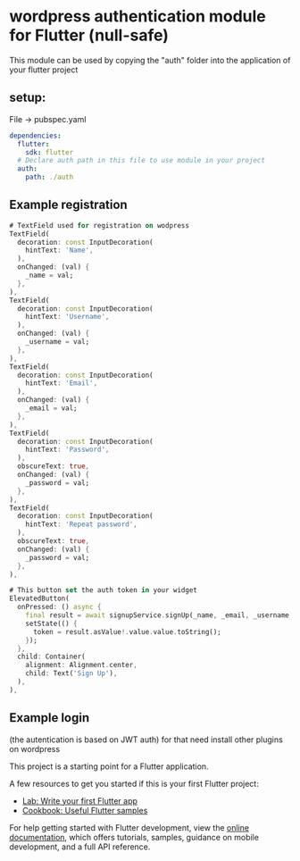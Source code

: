 # wordpress authentication module for Flutter (null-safe)
This module can be used by copying the "auth" folder into the application of your flutter project

## setup:
File -> pubspec.yaml 

```yaml
dependencies:
  flutter:
    sdk: flutter
  # Declare auth path in this file to use module in your project
  auth:
    path: ./auth
```

## Example registration

```dart
# TextField used for registration on wodpress
TextField(
  decoration: const InputDecoration(
    hintText: 'Name',
  ),
  onChanged: (val) {
    _name = val;
  },
),
TextField(
  decoration: const InputDecoration(
    hintText: 'Username',
  ),
  onChanged: (val) {
    _username = val;
  },
),
TextField(
  decoration: const InputDecoration(
    hintText: 'Email',
  ),
  onChanged: (val) {
    _email = val;
  },
),
TextField(
  decoration: const InputDecoration(
    hintText: 'Password',
  ),
  obscureText: true,
  onChanged: (val) {
    _password = val;
  },
),
TextField(
  decoration: const InputDecoration(
    hintText: 'Repeat password',
  ),
  obscureText: true,
  onChanged: (val) {
    _password = val;
  },
),

# This button set the auth token in your widget
ElevatedButton(
  onPressed: () async {
    final result = await signupService.signUp(_name, _email, _username, _password, _password);
    setState(() {
      token = result.asValue!.value.value.toString();
    });
  },
  child: Container(
    alignment: Alignment.center,
    child: Text('Sign Up'),
  ),
),
```

## Example login

(the autentication is based on JWT auth)
for that need install other plugins on wordpress



This project is a starting point for a Flutter application.

A few resources to get you started if this is your first Flutter project:

- [Lab: Write your first Flutter app](https://docs.flutter.dev/get-started/codelab)
- [Cookbook: Useful Flutter samples](https://docs.flutter.dev/cookbook)

For help getting started with Flutter development, view the
[online documentation](https://docs.flutter.dev/), which offers tutorials,
samples, guidance on mobile development, and a full API reference.
